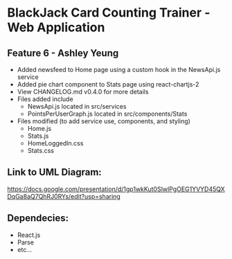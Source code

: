 # BlackJack Card Counting Trainer - Web Application

## Feature 6 - Ashley Yeung
- Added newsfeed to Home page using a custom hook in the NewsApi.js service
- Added pie chart component to Stats page using react-chartjs-2
- View CHANGELOG.md v0.4.0 for more details
- Files added include
    - NewsApi.js located in src/services
    - PointsPerUserGraph.js located in src/components/Stats
- Files modified (to add service use, components, and styling)
    - Home.js
    - Stats.js
    - HomeLoggedIn.css
    - Stats.css

## Link to UML Diagram: 
https://docs.google.com/presentation/d/1gp1wkKut0SlwIPgOEG1YVYD45QXDqGa8aQ7QhRJ0RYs/edit?usp=sharing

## Dependecies: 
- React.js
- Parse
- etc...
